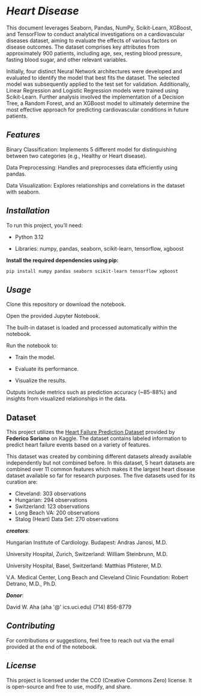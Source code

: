 # *Heart Disease*

This document leverages Seaborn, Pandas, NumPy, Scikit-Learn, XGBoost, and TensorFlow to conduct analytical investigations on a cardiovascular diseases dataset, aiming to evaluate the effects of various factors on disease outcomes. The dataset comprises key attributes from approximately 900 patients, including age, sex, resting blood pressure, fasting blood sugar, and other relevant variables.

Initially, four distinct Neural Network architectures were developed and evaluated to identify the model that best fits the dataset. The selected model was subsequently applied to the test set for validation. Additionally, Linear Regression and Logistic Regression models were trained using Scikit-Learn. Further analysis involved the implementation of a Decision Tree, a Random Forest, and an XGBoost model to ultimately determine the most effective approach for predicting cardiovascular conditions in future patients.

## ***Features***

Binary Classification: Implements 5 different model for distinguishing between two categories (e.g., Healthy or Heart disease).

Data Preprocessing: Handles and preprocesses data efficiently using pandas.

Data Visualization: Explores relationships and correlations in the dataset with seaborn.

## ***Installation***

To run this project, you’ll need:

- Python 3.12

- Libraries: numpy, pandas, seaborn, scikit-learn, tensorflow, xgboost

**Install the required dependencies using pip:**

```bash
pip install numpy pandas seaborn scikit-learn tensorflow xgboost
```

## ***Usage***

Clone this repository or download the notebook.

Open the provided Jupyter Notebook.

The built-in dataset is loaded and processed automatically within the notebook.

Run the notebook to:

- Train the model.

- Evaluate its performance.

- Visualize the results.

Outputs include metrics such as prediction accuracy (~85-88%) and insights from visualized relationships in the data.

## Dataset

This project utilizes the [Heart Failure Prediction Dataset](https://www.kaggle.com/datasets/fedesoriano/heart-failure-prediction) provided by **Federico Soriano** on Kaggle. The dataset contains labeled information to predict heart failure events based on a variety of features.

This dataset was created by combining different datasets already available independently but not combined before. In this dataset, 5 heart datasets are combined over 11 common features which makes it the largest heart disease dataset available so far for research purposes. The five datasets used for its curation are:

- Cleveland: 303 observations
- Hungarian: 294 observations
- Switzerland: 123 observations
- Long Beach VA: 200 observations
- Stalog (Heart) Data Set: 270 observations

***creators***:

Hungarian Institute of Cardiology. Budapest: Andras Janosi, M.D.

University Hospital, Zurich, Switzerland: William Steinbrunn, M.D.

University Hospital, Basel, Switzerland: Matthias Pfisterer, M.D.

V.A. Medical Center, Long Beach and Cleveland Clinic Foundation: Robert Detrano, M.D., Ph.D.

***Donor***:

David W. Aha (aha '@' ics.uci.edu) (714) 856-8779

## ***Contributing***

For contributions or suggestions, feel free to reach out via the email provided at the end of the notebook.

## ***License***

This project is licensed under the CC0 (Creative Commons Zero) license. It is open-source and free to use, modify, and share.
